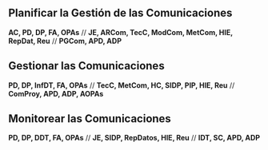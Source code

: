 ## Planificar la Gestión de las Comunicaciones
**AC, PD, DP, FA, OPAs** // **JE, ARCom, TecC, ModCom, MetCom, HIE, RepDat, Reu** // **PGCom, APD, ADP**

## Gestionar las Comunicaciones
**PD, DP, InfDT, FA, OPAs** // **TecC, MetCom, HC, SIDP, PIP, HIE, Reu** // **ComProy, APD, ADP, AOPAs**

## Monitorear las Comunicaciones
**PD, DP, DDT, FA, OPAs** // **JE, SIDP, RepDatos, HIE, Reu** // **IDT, SC, APD, ADP**

